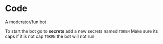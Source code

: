 # Code
A moderator/fun bot 

To start the bot go to **secrets** add a new secrets named `TOKEN`
Make sure its caps if it is not cap `TOKEN` the bot will not run
